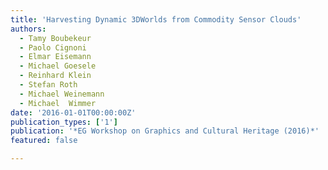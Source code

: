 ```yaml
---
title: 'Harvesting Dynamic 3DWorlds from Commodity Sensor Clouds'
authors:
  - Tamy Boubekeur
  - Paolo Cignoni
  - Elmar Eisemann
  - Michael Goesele
  - Reinhard Klein
  - Stefan Roth
  - Michael Weinemann
  - Michael  Wimmer
date: '2016-01-01T00:00:00Z'
publication_types: ['1']
publication: '*EG Workshop on Graphics and Cultural Heritage (2016)*'
featured: false

---
```

